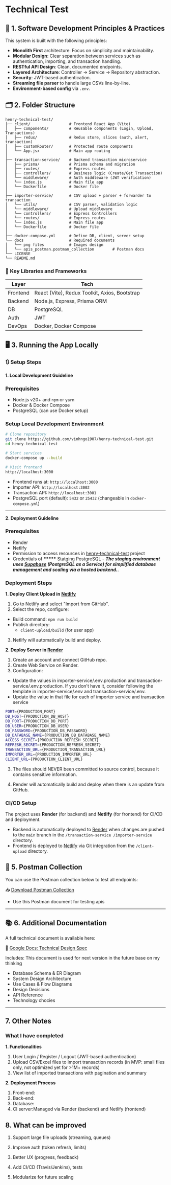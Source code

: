 # Technical Test
## 🔧 1. Software Development Principles & Practices

This system is built with the following principles:

- **Monolith First** architecture: Focus on simplicity and maintainability.
- **Modular Design**: Clear separation between services such as authentication, importing, and transaction handling.
- **RESTful API Design**: Clean, documented endpoints.
- **Layered Architecture**: Controller → Service → Repository abstraction.
- **Security**: JWT-based authentication.
- **Streaming file parser** to handle large CSVs line-by-line.
- **Environment-based config** via `.env`.

## 🗂️ 2. Folder Structure

```
henry-technical-test/
├── client/                 # Frontend React App (Vite)
│   ├── components/         # Reusable components (Login, Upload, Transactions)
│   ├── redux/              # Redux store, slices (auth, alert, transaction)
│   ├── customRouter/       # Protected route components
│   └── App.jsx             # Main app routing
│
├── transaction-service/    # Backend transaction microservice
│   ├── prisma/             # Prisma schema and migration
│   ├── routes/             # Express routes
│   ├── controllers/        # Business logic (Create/Get Transaction)
│   └── middleware/         # Auth middleware (JWT verification)
│   └── index.js            # Main file app
│   └── Dockerfile          # Docker file
│
├── importer-service/       # CSV upload + parser + forwarder to transaction
│   └── utils/              # CSV parser, validation logic
│   └── middleware/         # Upload middleware
│   └── controllers/        # Express Controllers
│   └── routes/             # Express routes
│   └── index.js            # Main file app
│   └── Dockerfile          # Docker file
│
├── docker-compose.yml      # Define DB, client, server setup
└── docs                    # Required documents
│   └── png files           # Images design
│   └── apis_postman.postman_collection        # Postman docs
└── LICENSE
└── README.md

```

### 🔑 Key Libraries and Frameworks

| Layer | Tech |
|-------|------|
| Frontend | React (Vite), Redux Toolkit, Axios, Bootstrap |
| Backend | Node.js, Express, Prisma ORM |
| DB      | PostgreSQL |
| Auth    | JWT |
| DevOps  | Docker, Docker Compose |

## 🖥️ 3. Running the App Locally

### 🔃 Setup Steps

**1. Local Development Guideline**

### Prerequisites
- Node.js v20+ and `npm` or `yarn`
- Docker & Docker Compose
- PostgreSQL (can use Docker setup)

### Setup Local Development Environment

```bash
# Clone repository
git clone https://github.com/vinhngo1907/henry-technical-test.git
cd henry-technical-test

# Start services
docker-compose up --build

# Visit frontend
http://localhost:3000
```
- Frontend runs at: `http://localhost:3000`
- Importer API: `http://localhost:3002`
- Transaction API: `http://localhost:3001`
- PostgreSQL port (default): `5432` or `25432` (changeable in `docker-compose.yml`)

---

**2. Deployment Guideline**

### Prerequisites
- Render
- Netlify
- Permission to access resources in [henry-technical-test](https://github.com/vinhngo1907/henry-technical-test) project
- Credentials of __*****__ Statging PostgreSQL - ***The staging environment uses [Supabase](https://supabase.com) (PostgreSQL as a Service) for simplified database management and scaling via a hosted backend.***.

### Deployment Steps

**1. Deploy Client Upload in [Netlify](https://netlify.com/)**
1. Go to Netlify and select "Import from GitHub".
2. Select the repo, configure:
  - Build command: `npm run build`
  - Publish directory:
      * `client-upload/build` (for user app)
3. Netlify will automatically build and deploy.

**2. Deploy Server in [Render](https://render.com/)**
1. Create an account and connect GitHub repo.
2. Create Web Service on Render.
3. Configuration:
- Update the values in importer-service/.env.production and transaction-service/.env.production. If you don't have it, consider following the template in importer-service/.env and transaction-service/.env.
- Update the value in that file for each of importer service and transaction service
```bash
PORT={PRODUCTION_PORT}
DB_HOST={PRODUCTION_DB_HOST}
DB_PORT={PRODUCTION_DB_PORT}
DB_USER={PRODUCTION_DB_USER}
DB_PASSWORD={PRODUCTION_DB_PASSWORD}
DB_DATABASE_NAME={PRODUCTION_DB_DATABASE_NAME}
ACCESS_SECRET={PRODUCTION_REFRESH_SECRET}
REFRESH_SECRET={PRODUCTION_REFRESH_SECRET}
TRANSACTION_URL={PRODUCTION_TRANSACTION_URL}
IMPORTER_URL={PRODUCTION_IMPORTER_URL}
CLIENT_URL={PRODUCTION_CLIENT_URL}
```
3. The files should NEVER been committed to source control, because it contains sensitive information.

4. Render will automatically build and deploy when there is an update from GitHub.

### CI/CD Setup
The project uses **Render** (for backend) and **Netlify** (for frontend) for CI/CD and deployment.

- Backend is automatically deployed to [Render](https://render.com) when changes are pushed to the `main` branch in the `/transaction-service /importer-service` directory.
- Frontend is deployed to [Netlify](https://netlify.com) via Git integration from the `/client-upload` directory.

## 🧾 5. Postman Collection

You can use the Postman collection below to test all endpoints:

📥 [Download Postman Collection](./docs/apis_postman.postman_collection)

- Use this Postman document for testing apis

---

## 📚 6. Additional Documentation

A full technical document is available here:

📄 [Google Docs: Technical Design Spec](https://docs.google.com/document/d/1rU503UKApr0WDCJPC5JxYJUZoKv5YL_XzfaGEl1SYIw/edit?tab=t.0)

Includes: 
This document is used for next version in the future base on my thinking
- Database Schema & ER Diagram
- System Design Architecture
- Use Cases & Flow Diagrams
- Design Decisions
- API Reference
- Technology chocies

---

## 7. Other Notes
### What I have completed
**1. Functionalities**
1. User Login / Register / Logout (JWT-based authentication)
2. Upload CSV/Excel files to import transaction records (in MVP: small files only, not optimized yet for >1M+ records)
3. View list of imported transactions with pagination and summary

**2. Deployment Process**
1. Front-end:
2. Back-end: 
3. Database:
4. CI server:Managed via Render (backend) and Netlify (frontend)

## 8. What can be improved
1. Support large file uploads (streaming, queues)

2. Improve auth (token refresh, limits)

3. Better UX (progress, feedback)

4. Add CI/CD (Travis/Jenkins), tests

5. Modularize for future scaling